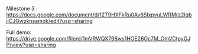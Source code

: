 Milestone 3 : https://docs.google.com/document/d/12T9HXFkRu0Av6SIxpvuLWRMrz2IqbjjCJGwzknsamok/edit?usp=sharing

Full demo: https://drive.google.com/file/d/1mVRWQX798ws1HOE26Oc7M_OmVCtpyGJP/view?usp=sharing
